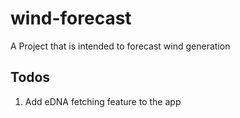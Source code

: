 # wind-forecast
A Project that is intended to forecast wind generation

## Todos
1. Add eDNA fetching feature to the app 
